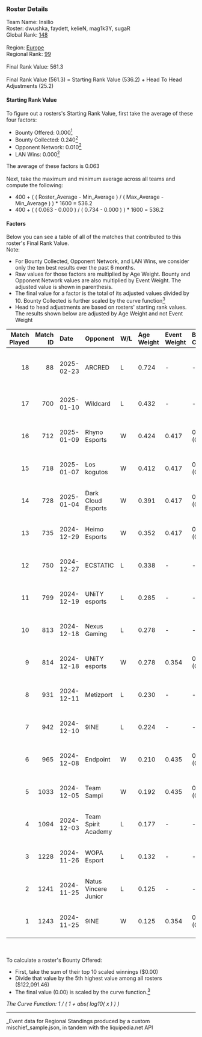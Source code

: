 ### Roster Details<br />
Team Name: Insilio<br />
Roster: dwushka, faydett, kelieN, mag1k3Y, sugaR<br />
Global Rank: [148](../../standings_global_2025_05_05.md)<br />
<br />
Region: [Europe]( ../../standings_europe_2025_05_05.md)<br />
Regional Rank: [99]( ../../standings_europe_2025_05_05.md)<br />
<br />
Final Rank Value:  561.3<br />
<br />
Final Rank Value (561.3) = Starting Rank Value (536.2) + Head To Head Adjustments (25.2)<br />

#### Starting Rank Value<br />
To figure out a rosters's Starting Rank Value, first take the average of these four factors:<br />
- Bounty Offered: 0.000[<sup>1</sup>](#table2)
- Bounty Collected: 0.240[<sup>2</sup>](#table1)
- Opponent Network: 0.010[<sup>2</sup>](#table1)
- LAN Wins: 0.000[<sup>2</sup>](#table1)

The average of these factors is 0.063<br />
<br />
Next, take the maximum and minimum average across all teams and compute the following:<br />
- 400 + ( ( Roster_Average - Min_Average ) / ( Max_Average - Min_Average ) ) * 1600 = 536.2
- 400 + ( ( 0.063 - 0.000 ) / ( 0.734 - 0.000 ) ) * 1600 = 536.2


#### Factors<br />
Below you can see a table of all of the matches that contributed to this roster's Final Rank Value.<br />
Note:<br />

- For Bounty Collected, Opponent Network, and LAN Wins, we consider only the ten best results over the past 6 months.
- Raw values for those factors are multiplied by Age Weight. Bounty and Opponent Network values are also multiplied by Event Weight. The adjusted value is shown in parenthesis.
- The final value for a factor is the total of its adjusted values divided by 10. Bounty Collected is further scaled by the curve function[<sup>3</sup>](#curveFunction)
- Head to head adjustments are based on rosters' starting rank values. The results shown below are adjusted by Age Weight and not Event Weight
<span id="table1"></span><br />


| Match Played | Match ID | Date       | Opponent             | W/L | Age Weight | Event Weight | Bounty Collected | Opponent Network | LAN Wins  | H2H Adj. | Roster                                        |
| -: | -: | :- | :- | :- | :- | :- | :- | :- | :- | -: | :- |
|           18 |       88 | 2025-02-23 | ARCRED               | L   | 0.724      | -            | -                | -                | -         |   -12.87 | dwushka, faydett, kelieN, mag1k3Y, sugaR      |
|           17 |      700 | 2025-01-10 | Wildcard             | L   | 0.432      | -            | -                | -                | -         |    -0.35 | dwushka, faydett, kelieN, mo0N, sugaR         |
|           16 |      712 | 2025-01-09 | Rhyno Esports        | W   | 0.424      | 0.417        | 0.004 (0.001)    | 0.155 (0.027)    | 0 (0.000) |     9.21 | faydett, kelieN, mo0N, Pumpkin66, sugaR       |
|           15 |      718 | 2025-01-07 | Los kogutos          | W   | 0.412      | 0.417        | 0.007 (0.001)    | 0.066 (0.011)    | 0 (0.000) |     7.17 | faydett, kelieN, mo0N, Pumpkin66, sugaR       |
|           14 |      728 | 2025-01-04 | Dark Cloud Esports   | W   | 0.391      | 0.417        | 0.011 (0.002)    | 0.222 (0.036)    | 0 (0.000) |     8.71 | faydett, kelieN, mo0N, Pumpkin66, sugaR       |
|           13 |      735 | 2024-12-29 | Heimo Esports        | W   | 0.352      | 0.417        | 0.006 (0.001)    | 0.063 (0.009)    | 0 (0.000) |     7.71 | faydett, kelieN, mo0N, Pumpkin66, sugaR       |
|           12 |      750 | 2024-12-27 | ECSTATIC             | L   | 0.338      | -            | -                | -                | -         |    -1.96 | faydett, kelieN, mo0N, Pumpkin66, sugaR       |
|           11 |      799 | 2024-12-19 | UNiTY esports        | L   | 0.285      | -            | -                | -                | -         |    -2.65 | faydett, iDISBALANCE, kelieN, sugaR, yiksrezo |
|           10 |      813 | 2024-12-18 | Nexus Gaming         | L   | 0.278      | -            | -                | -                | -         |    -1.17 | faydett, iDISBALANCE, kelieN, sugaR, yiksrezo |
|            9 |      814 | 2024-12-18 | UNiTY esports        | W   | 0.278      | 0.354        | 0.013 (0.001)    | 0.110 (0.011)    | 0 (0.000) |     6.26 | faydett, iDISBALANCE, kelieN, sugaR, yiksrezo |
|            8 |      931 | 2024-12-11 | Metizport            | L   | 0.230      | -            | -                | -                | -         |    -1.38 | faydett, FpSSS, kelieN, Pipw, sugaR           |
|            7 |      942 | 2024-12-10 | 9INE                 | L   | 0.224      | -            | -                | -                | -         |    -1.17 | faydett, FpSSS, kelieN, Pipw, sugaR           |
|            6 |      965 | 2024-12-08 | Endpoint             | W   | 0.210      | 0.435        | 0.005 (0.000)    | 0.083 (0.008)    | 0 (0.000) |     4.64 | faydett, FpSSS, kelieN, Pipw, sugaR           |
|            5 |     1033 | 2024-12-05 | Team Sampi           | W   | 0.192      | 0.435        | 0.005 (0.000)    | 0.024 (0.002)    | 0 (0.000) |     4.09 | faydett, FpSSS, kelieN, Pipw, sugaR           |
|            4 |     1094 | 2024-12-03 | Team Spirit Academy  | L   | 0.177      | -            | -                | -                | -         |    -0.90 | faydett, FpSSS, kelieN, Pipw, sugaR           |
|            3 |     1228 | 2024-11-26 | WOPA Esport          | L   | 0.132      | -            | -                | -                | -         |    -0.93 | faydett, FpSSS, kelieN, Pipw, sugaR           |
|            2 |     1241 | 2024-11-25 | Natus Vincere Junior | L   | 0.125      | -            | -                | -                | -         |    -0.50 | faydett, FpSSS, kelieN, Pipw, sugaR           |
|            1 |     1243 | 2024-11-25 | 9INE                 | W   | 0.125      | 0.354        | 0.000 (0.000)    | 0.000 (0.000)    | 0 (0.000) |     1.25 | faydett, FpSSS, kelieN, Pipw, sugaR           |

<br />
<span id="table2"></span><br />
To calculate a roster's Bounty Offered:<br />

- First, take the sum of their top 10 scaled winnings ($0.00)
- Divide that value by the 5th highest value among all rosters ($122,091.46)
- The final value (0.00) is scaled by the curve function.[<sup>3</sup>](#curveFunction)

<span id="curveFunction"></span>_The Curve Function: 1 / ( 1 + abs( log10( x ) ) )_<br />

---
_Event data for Regional Standings produced by a custom mischief_sample.json, in tandem with the liquipedia.net API<br />
